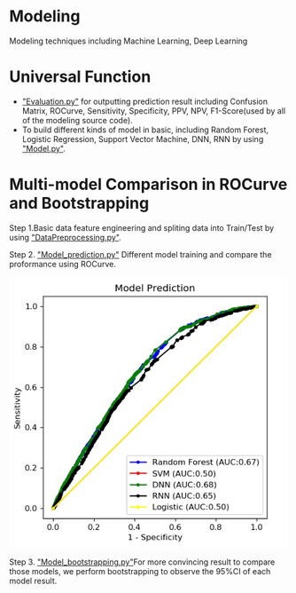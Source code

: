 # Modeling
Modeling techniques including Machine Learning, Deep Learning

# Universal Function
- ["Evaluation.py"](https://github.com/xup6YJ/Modeling/blob/main/Code/Evaluation.py) for outputting prediction result including Confusion Matrix, ROCurve, Sensitivity, Specificity, PPV, NPV, F1-Score(used by all of the modeling source code).
- To build different kinds of model in basic, including Random Forest, Logistic Regression, Support Vector Machine, DNN, RNN by using ["Model.py"](https://github.com/xup6YJ/Modeling/blob/main/Code/Model.py).

# Multi-model Comparison in ROCurve and Bootstrapping
Step 1.Basic data feature engineering and spliting data into Train/Test by using ["DataPreprocessing.py"](https://github.com/xup6YJ/Modeling/blob/main/Code/DataPreprocessing.py).

Step 2. ["Model_prediction.py"](https://github.com/xup6YJ/Modeling/blob/main/Code/Model_prediction.py) Different model training and compare the proformance using ROCurve.

<p align="center">
  <img src="Example Image/ROC.jpg">
</p>

Step 3. ["Model_bootstrapping.py"](https://github.com/xup6YJ/Modeling/blob/main/Code/Model_bootstrapping.py)For more convincing result to compare those models, we perform bootstrapping to observe the 95%CI of each model result.
